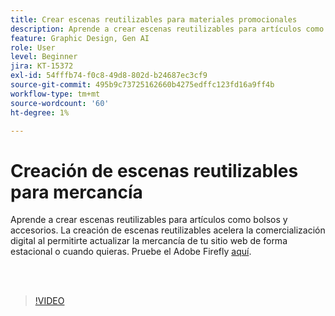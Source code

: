 ```yaml
---
title: Crear escenas reutilizables para materiales promocionales
description: Aprende a crear escenas reutilizables para artículos como bolsos y accesorios
feature: Graphic Design, Gen AI
role: User
level: Beginner
jira: KT-15372
exl-id: 54fffb74-f0c8-49d8-802d-b24687ec3cf9
source-git-commit: 495b9c73725162660b4275edffc123fd16a9ff4b
workflow-type: tm+mt
source-wordcount: '60'
ht-degree: 1%

---
```


# Creación de escenas reutilizables para mercancía

Aprende a crear escenas reutilizables para artículos como bolsos y accesorios. La creación de escenas reutilizables acelera la comercialización digital al permitirte actualizar la mercancía de tu sitio web de forma estacional o cuando quieras. Pruebe el Adobe Firefly [aquí](https://firefly.adobe.com/).

<br> 

>[!VIDEO](https://video.tv.adobe.com/v/3448470?quality=12&learn=on&hidetitle=true&captions=spa)
